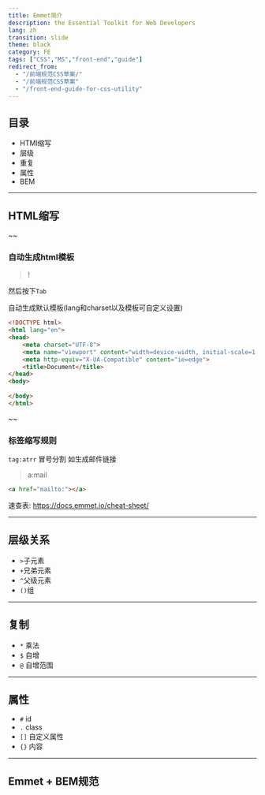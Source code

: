 ```yaml
---
title: Emmet简介
description: the Essential Toolkit for Web Developers
lang: zh
transition: slide
theme: black
category: FE
tags: ["CSS","MS","front-end","guide"]
redirect_from: 
  - "/前端规范CSS草案/"
  - "/前端规范CSS草案"
  - "/front-end-guide-for-css-utility"
---
```


## 目录

* HTMl缩写
* 层级
* 重复
* 属性
* BEM

---------

## HTML缩写

~~

### 自动生成html模板

> !

然后按下`Tab`

自动生成默认模板(lang和charset以及模板可自定义设置)

```html
<!DOCTYPE html>
<html lang="en">
<head>
    <meta charset="UTF-8">
    <meta name="viewport" content="width=device-width, initial-scale=1.0">
    <meta http-equiv="X-UA-Compatible" content="ie=edge">
    <title>Document</title>
</head>
<body>
    
</body>
</html>
```

~~

### 标签缩写规则

`tag:atrr` 冒号分割
如生成邮件链接

> a:mail

```html
<a href="mailto:"></a>
```

速查表: <https://docs.emmet.io/cheat-sheet/>

-----------------

## 层级关系

* `>`子元素
* `+`兄弟元素
* `^`父级元素
* `()`组

-----------------
## 复制

* `*` 乘法
* `$` 自增
* `@` 自增范围

-----------------
##  属性

* `#` id
* `.` class
* `[]` 自定义属性
* `{}` 内容

--------------

## Emmet + BEM规范

